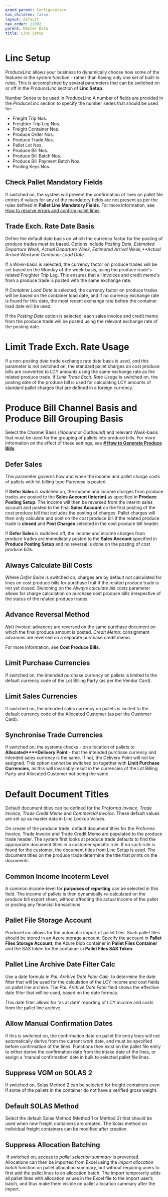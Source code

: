 ```yaml
---
grand_parent: Configuration
has_children: false
layout: default
nav_order: 21002
parent: Master Data
title: Linc Setup
---
```


# Linc Setup

ProduceLinc allows your business to dynamically choose how some of the features in the system function - rather than having only one set of built-in rules. This is accomplished by several parameters that can be switched on or off in the *ProduceLinc* section of **Linc Setup**.

Number Series to be used in ProduceLinc
A number of fields are provided in the *ProduceLinc* section to specify the number series that should be used for:
- Freight Trip Nos.
- Freighter Trip Leg Nos.
- Freight Container Nos.
- Produce Order Nos.
- Produce Trade Nos.
- Pallet Lot Nos.
- Produce Bill Nos.
- Produce Bill Batch Nos.
- Produce Bill Payment Batch Nos.
- Pooling Keys Nos.

## Check Pallet Mandatory Fields
If switched on, the system will prevent the confirmation of lines on pallet file entries if values for any of the mandatory fields are not present as per the rules defined in **Pallet Line Mandatory Fields**. For more information, see [How to resolve errors and confirm pallet lines](/articles/Stock%20and%20Logistics/Pallet%20Files/Guides/How%20to%20resolve%20errors%20and%20confirm%20pallet%20lines).

## Trade Exch. Rate Date Basis
Define the default date basis on which the currency factor for the posting of produce trades must be based. Options include *Posting Date*, *Estimated Departure Week*, *Actual Departure Week*, *Estimated Arrival Week,**Actual Arrival Week*and *Container Load Date*.

If a *Week*-basis is selected, the currency factor on produce trades will be set based on the Monday of the week-basis, using the produce trade's related Freighter Trip Leg. This ensures that all invoices and credit memo's from a produce trade is posted with the same exchange rate.

If *Container Load Date* is selected, the currency factor on produce trades will be based on the container load date, and if no currency exchange rate is found for this date, the most recent exchange rate before the container load date will be used.

If the *Posting Date* option is selected, each sales invoice and credit memo from the produce trade will be posted using the relevant exchange rate of the posting date.

# Limit Trade Exch. Rate Usage
If a non-posting date trade exchange rate date basis is used, and this parameter is not switched on, the standard pallet charges on cost produce bills are converted to LCY amounts using the same exchange rate as the related produce trade. If *Limit Trade Exch. Rate Usage* is switched on, the posting date of the produce bill is used for calculating LCY amounts of standard pallet charges that are defined in a foreign currency.

# Produce Bill Channel Basis and Produce Bill Grouping Basis
Select the Channel Basis (*Inbound* or *Outbound*) and relevant *Week*-basis that must be used for the grouping of pallets into produce bills. For more information on the effect of these settings, see **[# How to Generate Produce Bills](https://linc.freshdesk.com/en/support/solutions/articles/8000097855)**.

## Defer Sales
This parameter governs how and when the income and pallet charge costs of pallets with lot billing type *Purchase* is posted.

If **Defer Sales** is switched on, the income and income charges from produce trades are posted to the **Sales Account (Interim)** as specified in **Produce Posting Setup**. The income will then be reversed from the interim sales account and posted to the final **Sales Account** on the first posting of the cost produce bill that includes the posting of charges. Pallet charges will then only calculate and post on the cost produce bill if the related produce trade is **closed** and **Post Charges** selected in the cost produce bill header.

If **Defer Sales** is switched off, the income and income charges from produce trades are immediately posted to the **Sales Account** specified in **Produce Posting Setup** and no reversal is done on the posting of cost produce bills.

## Always Calculate Bill Costs
Where *Defer Sales* is switched on, charges are by default not calculated for lines on cost produce bills for purchase fruit if the related produce trade is not yet closed. Switching on the *Always calculate bill costs* parameter allows for charge calculation on purchase cost produce bills irrespective of the status of the related produce trades.

## Advance Reversal Method
*Nett Invoice*: advances are reversed on the same purchase document on which the final produce amount is posted.
*Credit Memo*: consignment advances are reversed on a separate purchase credit memo.

For more information, see **Cost Produce Bills**.

## Limit Purchase Currencies
If switched on, the intended purchase currency on pallets is limited to the default currency code of the Lot Billing Party (as per the Vendor Card).

## Limit Sales Currencies
If switched on, the intended sales currency on pallets is limited to the default currency code of the Allocated Customer (as per the Customer Card).

## Synchronise Trade Currencies
If switched on, the systems checks - on allocation of pallets to **Allocated****Delivery Point** - that the intended purchase currency and intended sales currency is the same. If not, the Delivery Point will not be assigned. This option cannot be switched on together with **Limit Purchase Currencies**, as this will invariably result in the currencies of the Lot Billing Party and Allocated Customer not being the same.

# Default Document Titles
Default document titles can be defined for the *Proforma Invoice*, *Trade Invoice*, *Trade Credit Memo* and *Commercial Invoice*. These default values are set up as master data in Linc Lookup Values.

On create of the produce trade, default document titles for the Proforma Invoice, Trade Invoice and Trade Credit Memo are populated to the produce trade header. The system first looks at produce trade defaults to find the appropriate document titles in a customer specific rule. If no such rule is found for the customer, the document titles from Linc Setup is used. The document titles on the produce trade determine the title that prints on the documents.

## Common Income Incoterm Level
A common income-level for **purposes of reporting** can be selected in this field. The income of pallets is then dynamically re-calculated on the produce bill export sheet, without affecting the actual income of the pallet or posting any financial transactions.

## Pallet File Storage Account
ProduceLinc allows for the automatic import of pallet files. Such pallet files should be stored in an Azure storage account. Specify the account in **Pallet Files Storage Account**, the Azure blob container in **Pallet Files Container** and the SAS token for the container in **Pallet Files SAS Token**.

## Pallet Line Archive Date Filter Calc
Use a date formula in *Pal. Archive Date Filter Calc.* to determine the date filter that will be used for the calculation of the LCY income and cost fields on pallet line archive. The *Pal. Archive Date Filter* field shows the effective date filter that will be used, based on the date formula.

This date filter allows for 'as at date’ reporting of LCY income and costs from the pallet line archive.

## Allow Manual Confirmation Dates
If this is switched on, the confirmation date on pallet file entry lines will not automatically derive from the current work date, and must be specified before confirmation of the lines. Functions then exist on the pallet file entry to either derive the confirmation date from the intake date of the lines, or assign a 'manual confirmation’ date in bulk to selected pallet file lines.

## Suppress VGM on SOLAS 2
If switched on, Solas Method 2 can be selected for freight containers even if some of the pallets in the container do not have a verified gross weight.

## Default SOLAS Method
Select the default Solas Method (Method 1 or Method 2) that should be used when new freight containers are created. The Solas method on individual freight containers can be modified after creation.

## Suppress Allocation Batching
 If switched on, access to *pallet selection summary* is prevented. Allocations can then be imported from Excel using the *import allocation batch* function on pallet allocation summary, but without requiring users to first add the pallet lines to an allocation batch. The import temporarily adds all pallet lines with allocation values in the Excel file to the import user’s batch, and thus make them visible on pallet allocation summary after the import.